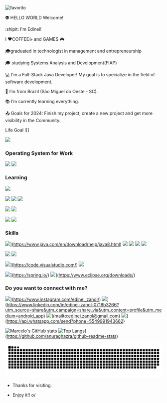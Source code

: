 ![favorito](https://user-images.githubusercontent.com/109104085/183504845-adc13395-c61a-46e2-8db0-5197cc28002d.gif)

:alien: HELLO WORLD Welcome!

:shipit: I'm Edinei!
 
 I :heart:COFFEE:coffee: and GAMES :video_game:

:mortar_board:graduated in technologist in management and entrepreneurship

:mortar_board: studying Systems Analysis and Development(FIAP)

:computer: I'm a Full-Stack Java Developer!
My goal is to specialize in the field of software development.

:house_with_garden: I’m from Brazil (São Miguel do Oeste - SC).

:books: I’m currently learning everything.

:outbox_tray: Goals for 2024: Finish my project, create a new project and get more visibility in the Community. 

 Life Goal ![]

![](https://komarev.com/ghpvc/?username=your-github-EdineiMZ&label=PROFILE+VIEWS)

### Operating System for Work ###
![](https://img.shields.io/badge/Ubuntu-E95420?style=for-the-badge&logo=ubuntu&logoColor=white)
![](https://img.shields.io/badge/Windows-0078D6?style=for-the-badge&logo=windows&logoColor=white)

### Learning ###

![](https://img.shields.io/badge/Kali_Linux-557C94?style=for-the-badge&logo=kali-linux&logoColor=white)

![](https://img.shields.io/badge/Ruby-CC342D?style=for-the-badge&logo=ruby&logoColor=white)
![](https://img.shields.io/badge/C%23-239120?style=for-the-badge&logo=c-sharp&logoColor=white)
![](https://img.shields.io/badge/Python-3776AB?style=for-the-badge&logo=python&logoColor=white)

![](https://img.shields.io/badge/HTML5-E34F26?style=for-the-badge&logo=html5&logoColor=white)
![](https://img.shields.io/badge/CSS3-1572B6?style=for-the-badge&logo=css3&logoColor=white)

![](https://img.shields.io/badge/Angular-DD0031?style=for-the-badge&logo=angular&logoColor=white)
![](https://img.shields.io/badge/Ruby_on_Rails-CC0000?style=for-the-badge&logo=ruby-on-rails&logoColor=white)


### Skills ###
![](https://img.shields.io/badge/Java-ED8B00?style=for-the-badge&logo=java&logoColor=white)](https://www.java.com/en/download/help/java8.html)
![](https://img.shields.io/badge/Python-3776AB?style=for-the-badge&logo=python&logoColor=white)
![](https://img.shields.io/badge/C%23-239120?style=for-the-badge&logo=c-sharp&logoColor=white)
![](https://img.shields.io/badge/PostgreSQL-316192?style=for-the-badge&logo=postgresql&logoColor=white)
![](https://img.shields.io/badge/C%23-239120?style=for-the-badge&logo=c-sharp&logoColor=white)

![](https://img.shields.io/badge/MySQL-00000F?style=for-the-badge&logo=mysql&logoColor=white)
![](https://img.shields.io/badge/GIT-E44C30?style=for-the-badge&logo=git&logoColor=white)

![](https://img.shields.io/badge/VSCode-0078D4?style=for-the-badge&logo=visual%20studio%20code&logoColor=white)](https://code.visualstudio.com/)
![](https://img.shields.io/badge/VIM-%2311AB00.svg?&style=for-the-badge&logo=vim&logoColor=white)

![](https://img.shields.io/badge/Spring-6DB33F?style=for-the-badge&logo=spring&logoColor=white)](https://spring.io/)
![](https://img.shields.io/badge/Eclipse-2C2255?style=for-the-badge&logo=eclipse&logoColor=white)](https://www.eclipse.org/downloads/)



### Do you want to connect with me? ###
![](https://img.shields.io/badge/Instagram-E4405F?style=for-the-badge&logo=instagram&logoColor=white)](https://www.instagram.com/edinei_zanol/)
![](https://img.shields.io/badge/-LinkedIn-blue?style=flat-square&logo=Linkedin&logoColor=white&link=https://www.linkedin.com/in/marcelo-velasque-23b9851b2/)](https://www.linkedin.com/in/edinei-zanol-0718b3266?utm_source=share&utm_campaign=share_via&utm_content=profile&utm_medium=android_app)
![](https://img.shields.io/badge/Gmail-D14836?style=for-the-badge&logo=gmail&logoColor=white)](mailto:edinei.zanol@gmail.com)
![](https://img.shields.io/badge/WhatsApp-25D366?style=for-the-badge&logo=whatsapp&logoColor=white)](https://api.whatsapp.com/send?phone=5549991943662)

![Marcelo's GitHub stats](https://github-readme-stats.vercel.app/api?username=EdineiMZ&theme=radical&show_icons=true)
![Top Langs](https://github-readme-stats.vercel.app/api/top-langs/?username=EdineiMZ&theme=radical)](https://github.com/anuraghazra/github-readme-stats)

<p dir="auto"><a target="_blank" rel="noopener noreferrer" href="https://github.com/dantonbertuol/dantonbertuol/blob/output/github-contribution-grid-snake.svg"><img src="https://github.com/dantonbertuol/dantonbertuol/raw/output/github-contribution-grid-snake.svg" alt="Snake animation" style="max-width: 100%;"></a></p>


- Thanks for visiting.

- Enjoy it!! o/
